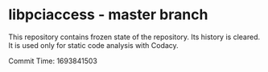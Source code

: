 # libpciaccess - master branch

This repository contains frozen state of the repository.
Its history is cleared. It is used only for static code
analysis with Codacy.

Commit Time: 1693841503